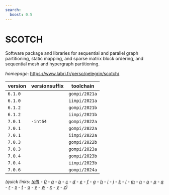 ```yaml
---
search:
  boost: 0.5
---
```

# SCOTCH

Software package and libraries for sequential and parallel graph partitioning, static mapping, and sparse matrix block ordering, and sequential mesh and hypergraph partitioning.

*homepage*: <https://www.labri.fr/perso/pelegrin/scotch/>

version | versionsuffix | toolchain
--------|---------------|----------
``6.1.0`` |  | ``gompi/2021a``
``6.1.0`` |  | ``iimpi/2021a``
``6.1.2`` |  | ``gompi/2021b``
``6.1.2`` |  | ``iimpi/2021b``
``7.0.1`` | ``-int64`` | ``gompi/2022a``
``7.0.1`` |  | ``gompi/2022a``
``7.0.1`` |  | ``iimpi/2022a``
``7.0.3`` |  | ``gompi/2022b``
``7.0.3`` |  | ``gompi/2023a``
``7.0.4`` |  | ``gompi/2023b``
``7.0.4`` |  | ``iimpi/2023b``
``7.0.6`` |  | ``gompi/2024a``


*(quick links: [(all)](../index.md) - [0](../0/index.md) - [a](../a/index.md) - [b](../b/index.md) - [c](../c/index.md) - [d](../d/index.md) - [e](../e/index.md) - [f](../f/index.md) - [g](../g/index.md) - [h](../h/index.md) - [i](../i/index.md) - [j](../j/index.md) - [k](../k/index.md) - [l](../l/index.md) - [m](../m/index.md) - [n](../n/index.md) - [o](../o/index.md) - [p](../p/index.md) - [q](../q/index.md) - [r](../r/index.md) - [s](../s/index.md) - [t](../t/index.md) - [u](../u/index.md) - [v](../v/index.md) - [w](../w/index.md) - [x](../x/index.md) - [y](../y/index.md) - [z](../z/index.md))*

